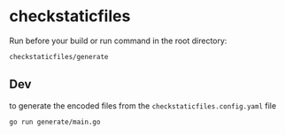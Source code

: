 # checkstaticfiles

Run before your build or run command in the root directory:
```sh
checkstaticfiles/generate
```

## Dev
to generate the encoded files from the `checkstaticfiles.config.yaml` file
```sh
go run generate/main.go
```